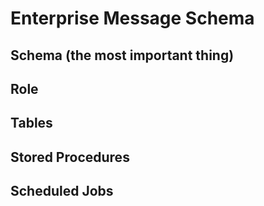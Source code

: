 # Enterprise Message Schema

## Schema (the most important thing)

## Role


## Tables


## Stored Procedures


## Scheduled Jobs

